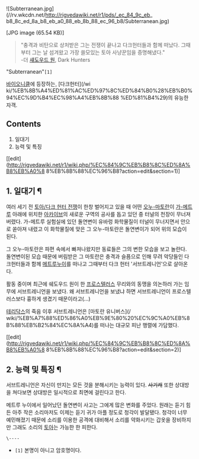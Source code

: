 ![Subterranean.jpg](//rv.wkcdn.net/http://rigvedawiki.net/r1/pds/_ec_84_9c_eb_
b8_8c_ed_8a_b8_eb_a0_88_eb_8b_88_ec_96_b8/Subterranean.jpg)

[JPG image (65.54 KB)]

> "충격과 비탄으로 상처받은 그는 전쟁이 끝나고 다크헌터들과 함께 떠났다. 그때부터 그는 날 섬겨왔고 가장 쓸모있는 토아 사냥꾼임을
증명해냈다."  
-더 [섀도우드 원](%EC%84%80%EB%8F%84%EC%9A%B0%EB%93%9C%20%EC%9B%90.md), Dark Hunters

"Subterranean"`[1]`

[바이오니클](%EB%B0%94%EC%9D%B4%EC%98%A4%EB%8B%88%ED%81%B4.md)에 등장하는, [다크헌터](/wi
ki/%EB%8B%A4%ED%81%AC%ED%97%8C%ED%84%B0%28%EB%B0%94%EC%9D%B4%EC%98%A4%EB%8B%88
%ED%81%B4%29)의 유능한 자객.

## Contents

    

1. 일대기 
2. 능력 및 특징 

[[edit](http://rigvedawiki.net/r1/wiki.php/%EC%84%9C%EB%B8%8C%ED%8A%B8%EB%A0%8
8%EB%8B%88%EC%96%B8?action=edit&section=1)]

## 1. 일대기 ¶

여러 세기 전 [토아/다크 헌터 전쟁](%ED%86%A0%EC%95%84/%EB%8B%A4%ED%81%AC%20%ED%97%8C%ED%84%B0%20%EC%A0%84%EC%9F%81.md)이 한창 벌어지고 있을 때 어떤 [오누-마토란](%EC%98%A4%EB%88%84-%EB%A7%88%ED%86%A0%EB%9E%80.md)이
[가-메트루](%EA%B0%80-%EB%A9%94%ED%8A%B8%EB%A3%A8.md) 아래에 위치한
[아카이브](%EC%95%84%EC%B9%B4%EC%9D%B4%EB%B8%8C.md)의 새로운 구역의 공사를 돕고 있던 중 터널의
천장이 무너져버렸다. 가-메트루 실험실에 있던 돌연변이 유바렁 화학물질이 터널이 무너지면서 안으로 쏟아져 내렸고 이 화학물질에 맞은 그
오누-마토란은 돌연변이가 되어 위의 모습이 된다.

  

그 오누-마토란은 파편 속에서 빠져나왔지만 동료들은 그의 변한 모습을 보고 놀란다. 돌연변이된 모습 때문에 버림받은 그 마토란은 충격과
슬픔으로 인해 무려 악당들인 다크헌터들과 함께 [메트루누이](%EB%A9%94%ED%8A%B8%EB%A3%A8%20%EB%88%84%EC%9D%B4.md)를 떠나고 그때부터 다크 헌터
'서브트레니언'으로 살아온다.

  

활동 중이며 최근에 쉐도우드 원이 한
[프로스텔러스](%ED%94%84%EB%A1%9C%EC%8A%A4%ED%85%94%EB%9F%AC%EC%8A%A4.md) 무리와의
동맹을 의논하러 가는 임무에 서브트레니언을 보냈다. 왜 서브트레니언을 보냈냐 하면 서브트레니언이 프로스텔러스보다 흉하게 생겼기
때문이라고(...)

  

[테리닥스](%ED%85%8C%EB%A6%AC%EB%8B%A5%EC%8A%A4.md)의 죽음 이후 서브트레니언은 [마토란 유니버스](/
wiki/%EB%A7%88%ED%86%A0%EB%9E%80%20%EC%9C%A0%EB%8B%88%EB%B2%84%EC%8A%A4)를 떠나는
대규모 피난 행렬에 가담했다.

  

[[edit](http://rigvedawiki.net/r1/wiki.php/%EC%84%9C%EB%B8%8C%ED%8A%B8%EB%A0%8
8%EB%8B%88%EC%96%B8?action=edit&section=2)]

## 2. 능력 및 특징 ¶

서브트레니언은 자신이 만지는 모든 것을 분해시키는 능력이 있다. <del>사기캐</del> 또한 상대방을 쳐다보면 상대방은 일시적으로 최면에
걸린다고 한다.

  

메트루 누이에서 일어났던 돌연변이 사고는 그에게 많은 변화를 주었다. 원래는 듣기 힘든 아주 작은 소리마저도 이제는 듣기 귀가 아플 정도로
청각이 발달됐다. 청각이 너무 예민해졌기 때문에 소리를 이용한 공격에 대비해서 소리를 약화시키는 갑옷을 장비하지만 그래도 소리의
[토아](%ED%86%A0%EC%95%84.md)는 가능한 한 피한다.

`\----`

  * `[1]` 본명이 아니고 암호명이다.

